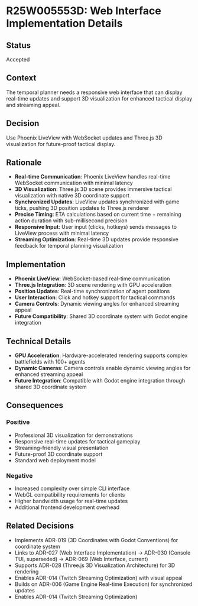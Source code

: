 # R25W005553D: Web Interface Implementation Details

<!-- @adr_serial R25W005553D -->

## Status

Accepted

## Context

The temporal planner needs a responsive web interface that can display real-time updates and support 3D visualization for enhanced tactical display and streaming appeal.

## Decision

Use Phoenix LiveView with WebSocket updates and Three.js 3D visualization for future-proof tactical display.

## Rationale

- **Real-time Communication**: Phoenix LiveView handles real-time WebSocket communication with minimal latency
- **3D Visualization**: Three.js 3D scene provides immersive tactical visualization with native 3D coordinate support
- **Synchronized Updates**: LiveView updates synchronized with game ticks, pushing 3D position updates to Three.js renderer
- **Precise Timing**: ETA calculations based on current time + remaining action duration with sub-millisecond precision
- **Responsive Input**: User input (clicks, hotkeys) sends messages to LiveView process with minimal latency
- **Streaming Optimization**: Real-time 3D updates provide responsive feedback for temporal planning visualization

## Implementation

- **Phoenix LiveView**: WebSocket-based real-time communication
- **Three.js Integration**: 3D scene rendering with GPU acceleration
- **Position Updates**: Real-time synchronization of agent positions
- **User Interaction**: Click and hotkey support for tactical commands
- **Camera Controls**: Dynamic viewing angles for enhanced streaming appeal
- **Future Compatibility**: Shared 3D coordinate system with Godot engine integration

## Technical Details

- **GPU Acceleration**: Hardware-accelerated rendering supports complex battlefields with 100+ agents
- **Dynamic Cameras**: Camera controls enable dynamic viewing angles for enhanced streaming appeal
- **Future Integration**: Compatible with Godot engine integration through shared 3D coordinate system

## Consequences

### Positive

- Professional 3D visualization for demonstrations
- Responsive real-time updates for tactical gameplay
- Streaming-friendly visual presentation
- Future-proof 3D coordinate support
- Standard web deployment model

### Negative

- Increased complexity over simple CLI interface
- WebGL compatibility requirements for clients
- Higher bandwidth usage for real-time updates
- Additional frontend development overhead

## Related Decisions

- Implements ADR-019 (3D Coordinates with Godot Conventions) for coordinate system
- Links to ADR-027 (Web Interface Implementation) → ADR-030 (Console TUI, superseded) → ADR-069 (Web Interface, current)
- Supports ADR-028 (Three.js 3D Visualization Architecture) for 3D rendering
- Enables ADR-014 (Twitch Streaming Optimization) with visual appeal
- Builds on ADR-006 (Game Engine Real-time Execution) for synchronized updates
- Enables ADR-014 (Twitch Streaming Optimization)
